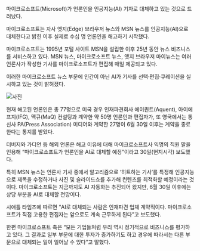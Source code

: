 마이크로소프트(Microsoft)가 언론인을 인공지능(AI) 기자로 대체하고 있는 것으로 드러났다.

마이크로소프트는 자사 앳지(Edge) 브라우저 뉴스와 MSN 뉴스를 인공지능(AI)으로 대체한다고 밝힌 이후 실제로 수십 명 언론인을 해고하기 시작했다.

마이크로소프트는 1995년 포털 사이트 MSN을 설립한 이후 25년 동안 뉴스 비즈니스를 서비스하고 있다. MSN 뉴스, 마이크로소프트 뉴스, 앳지 브라우저 마이뉴스는 여러 언론사가 작성한 기사를 마이크로소프트가 편집해 매일 제공되고 있다.

이러한 마이크로소프트 뉴스 부문에 인간이 아닌 AI가 기사를 선택·편집·큐레이션을 실시하고 있는 것이 밝혀졌다.



![사진](http://www.itnews.or.kr/wp-content/uploads/2020/06/shinwha.png)

현재 해고된 언론인은 총 77명으로 미국 경우 인재파견회사 에이퀀트(Aquent), 아이에프지(IFG), 맥큐(MaQ) 컨설팅과 계약한 약 50명 언론인과 편집자가, 또 영국에서는 통신사 PA(Press Association) 미디어와 계약한 27명이 6월 30일 이후는 계약을 종료한다는 통지를 받았다.

더버지와 가디언 등 해외 언론은 해고 이유에 대해 마이크로소프트사 익명의 직원 말을 인용해 “마이크로소프트가 언론인을 AI로 대체할 예정”이라고 30일(현지시각) 보도했다.

특히 MSN 뉴스는 언론사 기사 중에서 알고리즘으로 ‘히트하는 기사’를 특정해 인공지능으로 제목을 수정하거나 사진 및 슬라이드쇼를 추가해 컨텐츠를 최적화할 예정이라는 것이다. 마이크로소프트는 지금까지도 AI 자동화는 추진되어 왔지만, 6월 30일 이후에는 상당 부분을 AI로 대체할 전망이다.

시애틀 타임즈에 따르면 “AI로 대체되는 사람은 인재파견 업체 계약직이다. 마이크로소프트가 직접 고용한 편집자는 앞으로도 계속 근무하게 된다”고 보도했다.

한편 마이크로소프트 측은 “모든 기업들처럼 우리 역시 정기적으로 비즈니스를 평가하고 있다. 그 결과로 일부 부문에 대한 투자가 증가하기도 하고 경우에 따라서는 다른 부문으로 대체되는 일이 일어날 수 있다”고 말했다.
